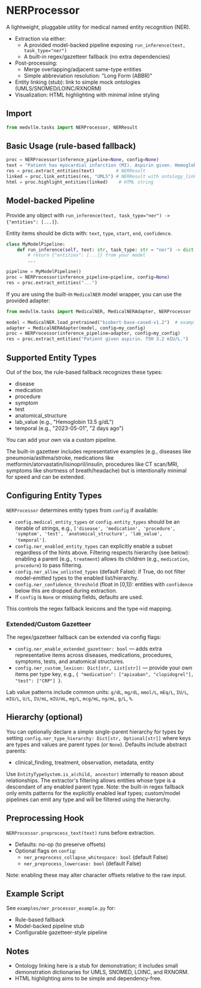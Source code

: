 # NERProcessor

A lightweight, pluggable utility for medical named entity recognition (NER).

- Extraction via either:
  - A provided model-backed pipeline exposing `run_inference(text, task_type="ner")`
  - A built-in regex/gazetteer fallback (no extra dependencies)
- Post-processing:
  - Merge overlapping/adjacent same-type entities
  - Simple abbreviation resolution: "Long Form (ABBR)"
- Entity linking (stub): link to simple mock ontologies (UMLS/SNOMED/LOINC/RXNORM)
- Visualization: HTML highlighting with minimal inline styling

## Import

```python
from medvllm.tasks import NERProcessor, NERResult
```

## Basic Usage (rule-based fallback)

```python
proc = NERProcessor(inference_pipeline=None, config=None)
text = "Patient has myocardial infarction (MI). Aspirin given. Hemoglobin was low."
res = proc.extract_entities(text)        # NERResult
linked = proc.link_entities(res, "UMLS") # NERResult with ontology_links per entity
html = proc.highlight_entities(linked)    # HTML string
```

## Model-backed Pipeline

Provide any object with `run_inference(text, task_type="ner") -> {"entities": [...]}`.

Entity items should be dicts with: `text`, `type`, `start`, `end`, `confidence`.

```python
class MyModelPipeline:
    def run_inference(self, text: str, task_type: str = "ner") -> dict:
        # return {"entities": [...]} from your model
        ...

pipeline = MyModelPipeline()
proc = NERProcessor(inference_pipeline=pipeline, config=None)
res = proc.extract_entities("...")
```

If you are using the built-in `MedicalNER` model wrapper, you can use the provided adapter:

```python
from medvllm.tasks import MedicalNER, MedicalNERAdapter, NERProcessor

model = MedicalNER.load_pretrained("biobert-base-cased-v1.2")  # example
adapter = MedicalNERAdapter(model, config=my_config)
proc = NERProcessor(inference_pipeline=adapter, config=my_config)
res = proc.extract_entities("Patient given aspirin. TSH 3.2 mIU/L.")
```

## Supported Entity Types

Out of the box, the rule-based fallback recognizes these types:

- disease
- medication
- procedure
- symptom
- test
- anatomical_structure
- lab_value (e.g., "Hemoglobin 13.5 g/dL")
- temporal (e.g., "2023-05-01", "2 days ago")

You can add your own via a custom pipeline.

The built-in gazetteer includes representative examples (e.g., diseases like pneumonia/asthma/stroke, medications like metformin/atorvastatin/lisinopril/insulin, procedures like CT scan/MRI, symptoms like shortness of breath/headache) but is intentionally minimal for speed and can be extended.

## Configuring Entity Types

`NERProcessor` determines entity types from `config` if available:

- `config.medical_entity_types` or `config.entity_types` should be an iterable of strings, e.g.,
  `['disease', 'medication', 'procedure', 'symptom', 'test', 'anatomical_structure', 'lab_value', 'temporal']`.
- `config.ner_enabled_entity_types` can explicitly enable a subset regardless of the hints above. Filtering respects hierarchy (see below): enabling a parent (e.g., `treatment`) allows its children (e.g., `medication`, `procedure`) to pass filtering.
- `config.ner_allow_unlisted_types` (default False): if True, do not filter model-emitted types to the enabled list/hierarchy.
- `config.ner_confidence_threshold` (float in [0,1]): entities with `confidence` below this are dropped during extraction.
- If `config` is `None` or missing fields, defaults are used.

This controls the regex fallback lexicons and the type->id mapping.

### Extended/Custom Gazetteer

The regex/gazetteer fallback can be extended via config flags:

- `config.ner_enable_extended_gazetteer: bool` — adds extra representative items across diseases, medications, procedures, symptoms, tests, and anatomical structures.
- `config.ner_custom_lexicon: Dict[str, List[str]]` — provide your own items per type key, e.g., `{ "medication": ["apixaban", "clopidogrel"], "test": ["CRP"] }`.

Lab value patterns include common units: `g/dL`, `mg/dL`, `mmol/L`, `mEq/L`, `IU/L`, `mIU/L`, `U/L`, `IU/mL`, `mIU/mL`, `mg/L`, `mcg/mL`, `ng/mL`, `g/L`, `%`.

## Hierarchy (optional)

You can optionally declare a simple single-parent hierarchy for types by setting
`config.ner_type_hierarchy: Dict[str, Optional[str]]` where keys are types and values
are parent types (or `None`). Defaults include abstract parents:

- clinical_finding, treatment, observation, metadata, entity

Use `EntityTypeSystem.is_a(child, ancestor)` internally to reason about relationships. The extractor's filtering allows entities whose type is a descendant of any enabled parent type. Note: the built-in regex fallback only emits patterns for the explicitly enabled leaf types; custom/model pipelines can emit any type and will be filtered using the hierarchy.

## Preprocessing Hook

`NERProcessor.preprocess_text(text)` runs before extraction.

- Defaults: no-op (to preserve offsets)
- Optional flags on `config`:
  - `ner_preprocess_collapse_whitespace: bool` (default False)
  - `ner_preprocess_lowercase: bool` (default False)

Note: enabling these may alter character offsets relative to the raw input.

## Example Script

See `examples/ner_processor_example.py` for:

- Rule-based fallback
- Model-backed pipeline stub
- Configurable gazetteer-style pipeline

## Notes

- Ontology linking here is a stub for demonstration; it includes small demonstration dictionaries for UMLS, SNOMED, LOINC, and RXNORM.
- HTML highlighting aims to be simple and dependency-free.

